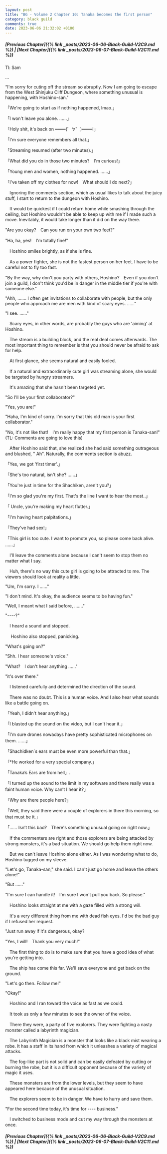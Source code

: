 ```yaml
---
layout: post
title: "BG - Volume 2 Chapter 10: Tanaka becomes the first person"
category: black guild
comments: true
date: 2023-06-06 21:32:02 +0100
---
```


##### [Previous Chapter]({% link _posts/2023-06-06-Black-Guild-V2C9.md %}) \| [Next Chapter]({% link _posts/2023-06-07-Black-Guild-V2C11.md %})


Tl: Sam

…


“I'm sorry for cuting off the stream so abruptly. Now I am going to escape from the West Shinjuku Cliff Dungeon, where something unusual is happening, with Hoshino-san."
<!--more-->


「We're going to start as if nothing happened, lmao.」

「I won't leave you alone. ......」

「Holy shit, it's back on ━━━━(゜∀゜)━━━━!」

「I'm sure everyone remembers all that.」

「Streaming resumed (after two minutes).」

「What did you do in those two minutes?　I'm curious!」

「Young men and women, nothing happened. ......」

「I've taken off my clothes for now!　What should I do next?」


　Ignoring the comments section, which as usual likes to talk about the juicy stuff, I start to return to the dungeon with Hoshino.

　It would be quickest if I could return home while smashing through the ceiling, but Hoshino wouldn't be able to keep up with me if I made such a move. Inevitably, it would take longer than it did on the way there.


"Are you okay?　Can you run on your own two feet?"

"Ha, ha, yes!　I'm totally fine!"


　Hoshino smiles brightly, as if she is fine.

　As a power fighter, she is not the fastest person on her feet. I have to be careful not to fly too fast.


"By the way, why don't you party with others, Hoshino?　Even if you don't join a guild, I don't think you'd be in danger in the middle tier if you're with someone else."

"Ahh, ....... I often get invitations to collaborate with people, but the only people who approach me are men with kind of scary eyes. ......"

"I see. ......"


　Scary eyes, in other words, are probably the guys who are 'aiming' at Hoshino.

　The stream is a building block, and the real deal comes afterwards. The most important thing to remember is that you should never be afraid to ask for help.


　At first glance, she seems natural and easily fooled.

　If a natural and extraordinarily cute girl was streaming alone, she would be targeted by hungry streamers.

　It's amazing that she hasn't been targeted yet.


"So I'll be your first collaborator?"

"Yes, you are!"

"Haha, I'm kind of sorry. I'm sorry that this old man is your first collaborator."

"No, it's not like that!　I'm really happy that my first person is Tanaka-san!" (TL: Comments are going to love this)


　After Hoshino said that, she realized she had said something outrageous and blushed, " Ah". Naturally, the comments section is abuzz.


「Yes, we got 'first timer'.」

「She's too natural, isn't she? ......」

「You're just in time for the Shachiken, aren't you?」

「I'm so glad you're my first. That's the line I want to hear the most..」

「 Uncle, you're making my heart flutter.」

「I'm having heart palpitations.」

「They've had sex!」

「This girl is too cute. I want to promote you, so please come back alive. ......」　


　I'll leave the comments alone because I can't seem to stop them no matter what I say.

　Huh, there's no way this cute girl is going to be attracted to me. The viewers should look at reality a little.


"Um, I'm sorry. I ......"

"I don't mind. It's okay, the audience seems to be having fun."

"Well, I meant what I said before, ......."

"----?"


　I heard a sound and stopped.

　 Hoshino also stopped, panicking.


"What's going on?"

"Shh. I hear someone's voice."

"What?　I don't hear anything ......"

"it's over there."


　I listened carefully and determined the direction of the sound.

　There was no doubt. This is a human voice. And I also hear what sounds like a battle going on.


「Yeah, I didn't hear anything.」

「I blasted up the sound on the video, but I can't hear it.」

「I'm sure drones nowadays have pretty sophisticated microphones on them. ......」

「Shachidken`s ears must be even more powerful than that.」

「*He worked for a very special company.」

「Tanaka’s Ears are from hell」.

「I turned up the sound to the limit in my software and there really was a faint human voice. Why can’t I hear it?」

「Why are there people here?」

「Well, they said there were a couple of explorers in there this morning, so that must be it.」

「...... Isn’t this bad?　There's something unusual going on right now.」


　If the commenters are right and those explorers are being attacked by strong monsters, it's a bad situation. We should go help them right now.

　But we can't leave Hoshino alone either. As I was wondering what to do, Hoshino tugged on my sleeve.


"Let's go, Tanaka-san," she said. I can't just go home and leave the others alone!"

"But ......"

"I'm sure I can handle it!　I'm sure I won't pull you back. So please."


　Hoshino looks straight at me with a gaze filled with a strong will.

　It's a very different thing from me with dead fish eyes. I'd be the bad guy if I refused her request.


"Just run away if it's dangerous, okay?

"Yes, I will!　Thank you very much!"


　The first thing to do is to make sure that you have a good idea of what you're getting into.

　The ship has come this far. We'll save everyone and get back on the ground.


"Let's go then. Follow me!"

"Okay!"


　Hoshino and I ran toward the voice as fast as we could.

　It took us only a few minutes to see the owner of the voice.


　There they were, a party of five explorers. They were fighting a nasty monster called a labyrinth magician.

　The Labyrinth Magician is a monster that looks like a black mist wearing a robe. It has a staff in its hand from which it unleashes a variety of magical attacks.


　The fog-like part is not solid and can be easily defeated by cutting or burning the robe, but it is a difficult opponent because of the variety of magic it uses.


　These monsters are from the lower levels, but they seem to have appeared here because of the unusual situation.

　The explorers seem to be in danger. We have to hurry and save them.


"For the second time today, it's time for ---- business."


　I switched to business mode and cut my way through the monsters at once.





##### [Previous Chapter]({% link _posts/2023-06-06-Black-Guild-V2C9.md %}) \| [Next Chapter]({% link _posts/2023-06-07-Black-Guild-V2C11.md %})
